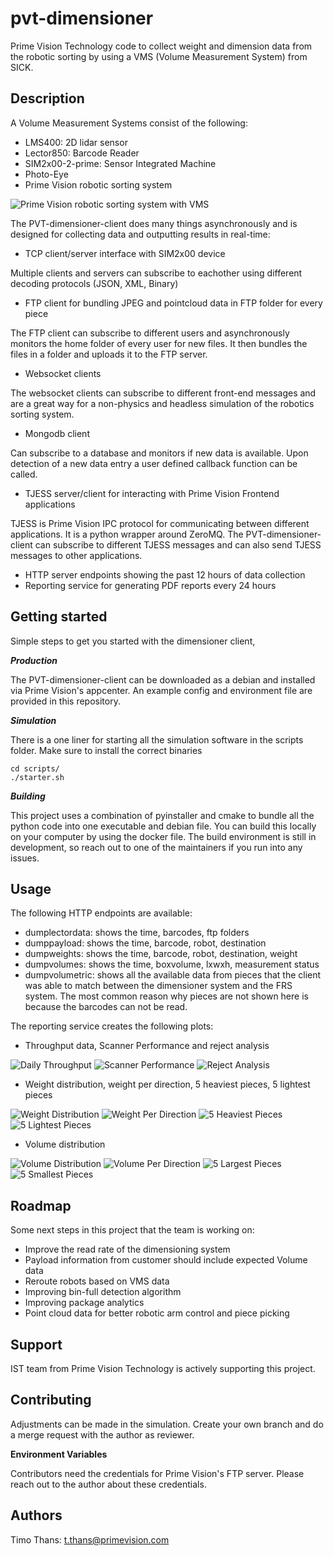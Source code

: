 # pvt-dimensioner

Prime Vision Technology code to collect weight and dimension data from the robotic sorting by using a VMS (Volume Measurement System) from SICK.

## Description

A Volume Measurement Systems consist of the following:
* LMS400: 2D lidar sensor
* Lector850: Barcode Reader
* SIM2x00-2-prime: Sensor Integrated Machine
* Photo-Eye
* Prime Vision robotic sorting system

![Prime Vision robotic sorting system with VMS](media/VMS.jpg)

The PVT-dimensioner-client does many things asynchronously and is designed for collecting data and outputting results in real-time:
* TCP client/server interface with SIM2x00 device

Multiple clients and servers can subscribe to eachother using different decoding protocols (JSON, XML, Binary)
* FTP client for bundling JPEG and pointcloud data in FTP folder for every piece 

The FTP client can subscribe to different users and asynchronously monitors the home folder of every user for new files. It then bundles the files in a folder and uploads it to the FTP server.

* Websocket clients

The websocket clients can subscribe to different front-end messages and are a great way for a non-physics and headless simulation of the robotics sorting system.

* Mongodb client

Can subscribe to a database and monitors if new data is available. Upon detection of a new data entry a user defined callback function can be called.

* TJESS server/client for interacting with Prime Vision Frontend applications

TJESS is Prime Vision IPC protocol for communicating between different applications. It is a python wrapper around ZeroMQ. The PVT-dimensioner-client can subscribe to different TJESS messages and can also send TJESS messages to other applications.

* HTTP server endpoints showing the past 12 hours of data collection
* Reporting service for generating PDF reports every 24 hours

## Getting started

Simple steps to get you started with the dimensioner client,

***Production***

The PVT-dimensioner-client can be downloaded as a debian and installed via Prime Vision's appcenter. An example config and environment file are provided in this repository. 

***Simulation***

There is a one liner for starting all the simulation software in the scripts folder. Make sure to install the correct binaries
```
cd scripts/
./starter.sh
```

***Building***

This project uses a combination of pyinstaller and cmake to bundle all the python code into one executable and debian file. You can build this locally on your computer by using the docker file. The build environment is still in development, so reach out to one of the maintainers if you run into any issues.

## Usage

The following HTTP endpoints are available:
* dumplectordata: shows the time, barcodes, ftp folders 
* dumppayload: shows the time, barcode, robot, destination
* dumpweights: shows the time, barcode, robot, destination, weight
* dumpvolumes: shows the time, boxvolume, lxwxh, measurement status
* dumpvolumetric: shows all the available data from pieces that the client was able to match between the dimensioner system and the FRS system. The most common reason why pieces are not shown here is because the barcodes can not be read.

The reporting service creates the following plots:
* Throughput data, Scanner Performance and reject analysis

![Daily Throughput](media/daily_throughput.png)
![Scanner Performance](media/piece_status_distribution_per_scanner.png)
![Reject Analysis](media/reject_analysis.png)

* Weight distribution, weight per direction, 5 heaviest pieces, 5 lightest pieces

![Weight Distribution](media/weight_distribution.png)
![Weight Per Direction](media/weight_per_direction.png)
![5 Heaviest Pieces](media/5_heaviest_pieces.png)
![5 Lightest Pieces](media/5_lightest_pieces.png)

* Volume distribution

![Volume Distribution](media/volume_distribution.png)
![Volume Per Direction](media/volume_per_direction.png)
![5 Largest Pieces](media/5_biggest_pieces.png)
![5 Smallest Pieces](media/5_smallest_pieces.png)


## Roadmap

Some next steps in this project that the team is working on:
* Improve the read rate of the dimensioning system
* Payload information from customer should include expected Volume data
* Reroute robots based on VMS data
* Improving bin-full detection algorithm
* Improving package analytics 
* Point cloud data for better robotic arm control and piece picking

## Support

IST team from Prime Vision Technology is actively supporting this project.

## Contributing

Adjustments can be made in the simulation. Create your own branch and do a merge request with the author as reviewer.

**Environment Variables**

Contributors need the credentials for Prime Vision's FTP server. Please reach out to the author about these credentials.

## Authors
Timo Thans: t.thans@primevision.com